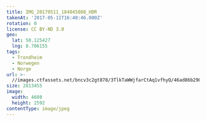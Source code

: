 ```yaml
---
title: IMG_20170511_184045808_HDR
takenAt: '2017-05-11T16:40:46.000Z'
rotation: 0
license: CC BY-ND 3.0
geo:
  lat: 50.125427
  lng: 8.706155
tags:
  - Trondheim
  - Norwegen
  - Norge
url: >-
  //images.ctfassets.net/bncv3c2gt878/3TlkTaWWjfarCtAq1vfhyQ/46ad86b29087effecd307a053fc959e1/img_20170511_184045808_hdr_33807878764_o
size: 2813455
image:
  width: 4608
  height: 2592
contentType: image/jpeg
---
```


